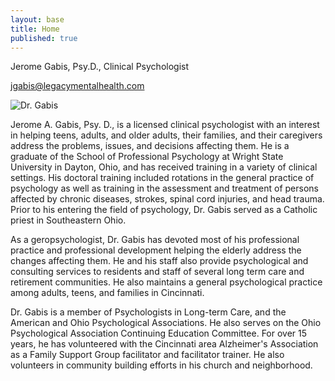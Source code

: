 ```yaml
---
layout: base
title: Home
published: true
---
```


Jerome Gabis, Psy.D., Clinical Psychologist

jgabis@legacymentalhealth.com

![Dr. Gabis](//bios_7_4290619169.jpg)

Jerome A. Gabis, Psy. D., is a licensed clinical psychologist with an interest in helping teens, adults, and older adults, their families, and their caregivers address the problems, issues, and decisions affecting them. He is a graduate of the School of Professional Psychology at Wright State University in Dayton, Ohio, and has received training in a variety of clinical settings. His doctoral training included rotations in the general practice of psychology as well as training in the assessment and treatment of persons affected by chronic diseases, strokes, spinal cord injuries, and head trauma. Prior to his entering the field of psychology, Dr. Gabis served as a Catholic priest in Southeastern Ohio.

As a geropsychologist, Dr. Gabis has devoted most of his professional practice and professional development helping the elderly address the changes affecting them. He and his staff also provide psychological and consulting services to residents and staff of several long term care and retirement communities. He also maintains a general psychological practice among adults, teens, and families in Cincinnati.

Dr. Gabis is a member of Psychologists in Long-term Care, and the American and Ohio Psychological Associations. He also serves on the Ohio Psychological Association Continuing Education Committee. For over 15 years, he has volunteered with the Cincinnati area Alzheimer's Association as a Family Support Group facilitator and facilitator trainer. He also volunteers in community building efforts in his church and neighborhood.